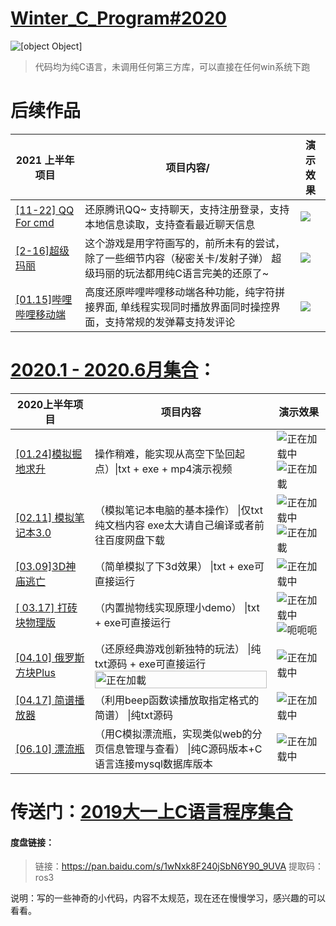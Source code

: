 # [Winter_C_Program#2020](https://404name.github.io/winter)
![[object Object]](https://socialify.git.ci/404name/winter/image?description=1&descriptionEditable=C%E8%AF%AD%E8%A8%80%E5%AD%97%E7%AC%A6%E6%A8%A1%E6%8B%9F%E3%80%90%E8%B6%85%E7%BA%A7%E7%8E%9B%E4%B8%BD%E3%80%91%E3%80%90%E4%BF%84%E7%BD%97%E6%96%AF%E6%96%B9%E5%9D%97%E3%80%91%E3%80%90%E5%93%94%E5%93%A9%E5%93%94%E5%93%A9%E7%A7%BB%E5%8A%A8%E7%AB%AF%E3%80%91%E3%80%90%E7%AC%94%E8%AE%B0%E6%9C%AC%E7%94%B5%E8%84%91%E3%80%91%EF%BC%9B%E5%A4%A7%E4%B8%80%E5%AF%92%E5%81%87%E4%B8%AA%E4%BA%BA%E4%BD%9C%E5%93%81%E9%9B%86-%5B%E5%96%9C%E6%AC%A2%E7%9A%84%E8%AF%9D%E5%8F%AF%E4%BB%A5%E7%82%B9%E4%B8%AAstar%E5%96%94%F0%9F%98%9D%5D&font=Rokkitt&forks=1&issues=1&language=1&owner=1&pattern=Circuit%20Board&stargazers=1&theme=Dark)
> 代码均为纯C语言，未调用任何第三方库，可以直接在任何win系统下跑



# 后续作品

2021 上半年项目                                                                                                                        | 项目内容/                                                          | 演示效果                                                                                                        |
| --------------------------------------------------------------------------------------------------------------------------------- | ------------------------------------------------------------- | ----------------------------------------------------------------------------------------------------------- |
|[ [11-22] QQ For cmd ](https://www.bilibili.com/video/BV1Mf4y1M7EK)                                                                                                                      | 还原腾讯QQ~ 支持聊天，支持注册登录，支持本地信息读取，支持查看最近聊天信息| ![](https://cdn.nlark.com/yuque/0/2021/gif/21375831/1637585343032-06cbc507-a4c3-4689-858f-b2cd7c64772b.gif) |
|[ [2-16]超级玛丽 ](https://www.bilibili.com/video/BV1EX4y157n2?spm_id_from=333.999.0.0)                                                                                                                      | 这个游戏是用字符画写的，前所未有的尝试，除了一些细节内容（秘密关卡/发射子弹） 超级玛丽的玩法都用纯C语言完美的还原了~ | ![](https://img-blog.csdnimg.cn/img_convert/00cfea100193665815e3abbb2f6fe012.gif) |
| [[01.15]哔哩哔哩移动端](https://www.bilibili.com/video/BV1s54y1s7xE?spm_id_from=333.999.0.0F) | 高度还原哔哩哔哩移动端各种功能，纯字符拼接界面, 单线程实现同时播放界面同时操控界面，支持常规的发弹幕支持发评论                                       | ![](https://img-blog.csdnimg.cn/img_convert/40124b9e7f9bac0ee16f31801fdb1247.gif)


# [2020.1 - 2020.6月集合](https://github.com/404name/winter)：

| 2020上半年项目         | 项目内容                                                     | 演示效果 |
| ---------------------- | ------------------------------------------------------------ | -------- |
| [\[01.24\]模拟掘地求升](https://github.com/404name/winter/tree/master/%E6%8E%98%E5%9C%B0%E6%B1%82%E5%8D%87)    | 操作稍难，能实现从高空下坠回起点）\|txt + exe + mp4演示视频   |      ![正在加载中 ](https://img-blog.csdnimg.cn/20201214110151201.png?x-oss-process=image/watermark,type_ZmFuZ3poZW5naGVpdGk,shadow_10,text_aHR0cHM6Ly9ibG9nLmNzZG4ubmV0L3dlaXhpbl80NTU5MDg3Mg==,size_16,color_FFFFFF,t_70#pic_center) ![正在加載](https://img-blog.csdnimg.cn/2021010419423685.gif)  |
| [\[02.11\] 模拟笔记本3.0](https://github.com/404name/winter/tree/master/%E6%A8%A1%E6%8B%9F%E7%AC%94%E8%AE%B0%E6%9C%AC)  | （模拟笔记本电脑的基本操作） \|仅txt纯文档内容 exe太大请自己编译或者前往百度网盘下载|    ![正在加载中 ](https://img-blog.csdnimg.cn/20201214110222194.png?x-oss-process=image/watermark,type_ZmFuZ3poZW5naGVpdGk,shadow_10,text_aHR0cHM6Ly9ibG9nLmNzZG4ubmV0L3dlaXhpbl80NTU5MDg3Mg==,size_16,color_FFFFFF,t_70#pic_center)   ![正在加載](https://img-blog.csdnimg.cn/2021010419443540.gif)    |
| [\[03.09\]3D神庙逃亡](https://github.com/404name/winter/tree/master/%E7%A5%9E%E5%BA%99%E9%80%83%E4%BA%A1)      | （简单模拟了下3d效果） \|txt + exe可直接运行                 |   ![正在加载中 ](https://img-blog.csdnimg.cn/20201214110346959.png?x-oss-process=image/watermark,type_ZmFuZ3poZW5naGVpdGk,shadow_10,text_aHR0cHM6Ly9ibG9nLmNzZG4ubmV0L3dlaXhpbl80NTU5MDg3Mg==,size_16,color_FFFFFF,t_70#pic_center)       |
| [\[ 03.17\] 打砖块物理版](https://github.com/404name/winter/tree/master/%E6%89%93%E7%A0%96%E5%9D%97%E7%89%A9%E7%90%86%E7%89%88)  | （内置抛物线实现原理小demo） \|txt + exe可直接运行         |    ![正在加载中 ](https://img-blog.csdnimg.cn/20201214110013644.png?x-oss-process=image/watermark,type_ZmFuZ3poZW5naGVpdGk,shadow_10,text_aHR0cHM6Ly9ibG9nLmNzZG4ubmV0L3dlaXhpbl80NTU5MDg3Mg==,size_16,color_FFFFFF,t_70)    <img src="https://img-blog.csdnimg.cn/20210104194815314.gif#pic_center" alt="呃呃呃"  />    |
| [\[04.10\] 俄罗斯方块Plus](https://github.com/404name/winter/tree/master/%E4%BF%84%E7%BD%97%E6%96%AF%E6%96%B9%E5%9D%97Plus) | （还原经典游戏创新独特的玩法） \|纯txt源码 + exe可直接运行 <img src="https://img-blog.csdnimg.cn/2021010419485471.gif" alt="正在加載" style="width: 100%;float:left" />   |     <img src="https://img-blog.csdnimg.cn/20201214110013607.png?x-oss-process=image/watermark,type_ZmFuZ3poZW5naGVpdGk,shadow_10,text_aHR0cHM6Ly9ibG9nLmNzZG4ubmV0L3dlaXhpbl80NTU5MDg3Mg==,size_16,color_FFFFFF,t_70" alt="正在加载中 "  />   |
| [\[04.17\] 简谱播放器](https://github.com/404name/winter/tree/master/%E7%AE%80%E8%B0%B1%E6%92%AD%E6%94%BE%E5%99%A8/C%E9%9F%B3%E4%B9%90%E9%9F%B3%E4%B9%90)     | （利用beep函数读播放取指定格式的简谱） \|纯txt源码           |          ![正在加载中 ](https://img-blog.csdnimg.cn/20201214110553107.png?x-oss-process=image/watermark,type_ZmFuZ3poZW5naGVpdGk,shadow_10,text_aHR0cHM6Ly9ibG9nLmNzZG4ubmV0L3dlaXhpbl80NTU5MDg3Mg==,size_16,color_FFFFFF,t_70#pic_center)|
| [\[06.10\] 漂流瓶](https://github.com/404name/winter/tree/master/%E6%BC%82%E6%B5%81%E7%93%B6)         | （用C模拟漂流瓶，实现类似web的分页信息管理与查看） \|纯C源码版本+C语言连接mysql数据库版本 |      ![正在加载中 ](https://img-blog.csdnimg.cn/20201214110013650.png?x-oss-process=image/watermark,type_ZmFuZ3poZW5naGVpdGk,shadow_10,text_aHR0cHM6Ly9ibG9nLmNzZG4ubmV0L3dlaXhpbl80NTU5MDg3Mg==,size_16,color_FFFFFF,t_70)    |

# 传送门：[2019大一上C语言程序集合](https://github.com/404name/C-game)


#### 度盘链接：

> 链接：https://pan.baidu.com/s/1wNxk8F240jSbN6Y90_9UVA 
> 提取码：ros3

说明：写的一些神奇的小代码，内容不太规范，现在还在慢慢学习，感兴趣的可以看看。

